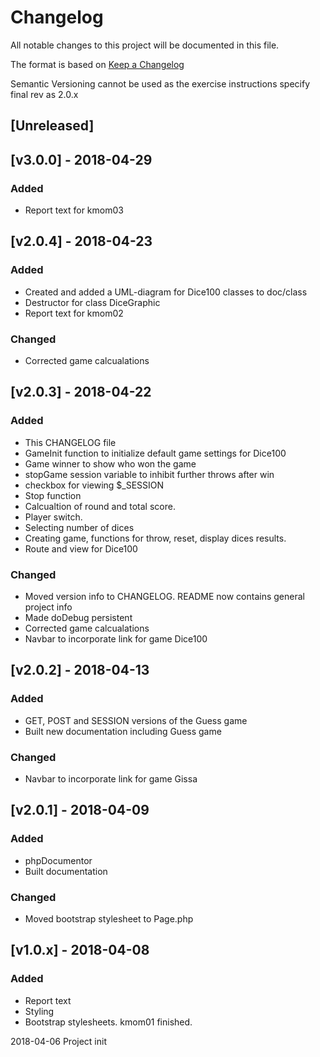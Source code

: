 # Changelog
All notable changes to this project will be documented in this file.

The format is based on [Keep a Changelog](https://keepachangelog.com/en/1.0.0/)
<!-- and this project adheres to [Semantic Versioning](https://semver.org/spec/v2.0.0.html). -->
Semantic Versioning cannot be used as the exercise instructions specify final rev as 2.0.x

## [Unreleased]

## [v3.0.0] - 2018-04-29
### Added
- Report text for kmom03

## [v2.0.4] - 2018-04-23
### Added
- Created and added a UML-diagram for Dice100 classes to doc/class
- Destructor for class DiceGraphic
- Report text for kmom02

### Changed
- Corrected game calcualations

## [v2.0.3] - 2018-04-22
### Added
- This CHANGELOG file
- GameInit function to initialize default game settings for Dice100
- Game winner to show who won the game
- stopGame session variable to inhibit further throws after win
- checkbox for viewing $_SESSION
- Stop function
- Calcualtion of round and total score.
- Player switch.
- Selecting number of dices
- Creating game, functions for throw, reset, display dices results.
- Route and view for Dice100

### Changed
- Moved version info to CHANGELOG. README now contains general project info
- Made doDebug persistent
- Corrected game calcualations
- Navbar to incorporate link for game Dice100

## [v2.0.2] - 2018-04-13
### Added
- GET, POST and SESSION versions of the Guess game
- Built new documentation including Guess game

### Changed
- Navbar to incorporate link for game Gissa

## [v2.0.1] - 2018-04-09
### Added
- phpDocumentor
- Built documentation

### Changed
- Moved bootstrap stylesheet to Page.php

## [v1.0.x] - 2018-04-08
### Added
- Report text
- Styling
- Bootstrap stylesheets.
            kmom01 finished.

2018-04-06 Project init
